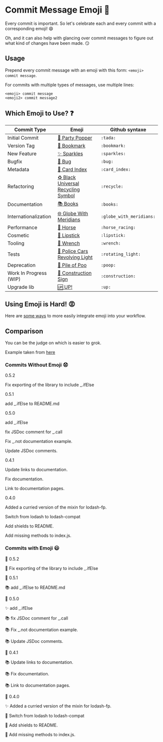 # Commit Message Emoji 👋

Every commit is important.
So let's celebrate each and every commit with a corresponding emoji! 😄

Oh, and it can also help with glancing over commit messages to figure out
what kind of changes have been made. 😏

## Usage

Prepend every commit message with an emoji with this form:
`<emoji> commit message`.

For commits with multiple types of messages, use multiple lines:
```
<emoji> commit message
<emoji2> commit message2
```

## Which Emoji to Use? ❓

Commit Type | Emoji | Github syntaxe
----------  | ----- | -------------
Initial Commit | [🎉 Party Popper](http://emojipedia.org/party-popper/) | `:tada:`
Version Tag | [🔖 Bookmark](http://emojipedia.org/bookmark/) | `:bookmark:`
New Feature | [✨ Sparkles](http://emojipedia.org/sparkles/) | `:sparkles:`
Bugfix | [🐛 Bug](http://emojipedia.org/bug/) | `:bug:`
Metadata | [📇 Card Index](http://emojipedia.org/card-index/) | `:card_index:`
Refactoring | [♻️ Black Universal Recycling Symbol](http://emojipedia.org/black-universal-recycling-symbol/) | `:recycle:`
Documentation | [📚 Books](http://emojipedia.org/books/) | `:books:`
Internationalization | [🌐 Globe With Meridians](http://emojipedia.org/globe-with-meridians/) | `:globe_with_meridians:`
Performance | [🐎 Horse](http://emojipedia.org/horse/) | `:horse_racing:`
Cosmetic | [💄 Lipstick](http://emojipedia.org/lipstick/) | `:lipstick:`
Tooling | [🔧 Wrench](http://emojipedia.org/wrench/) | `:wrench:`
Tests | [🚨 Police Cars Revolving Light](http://emojipedia.org/police-cars-revolving-light/) | `:rotating_light:`
Deprecation | [💩 Pile of Poo](http://emojipedia.org/pile-of-poo/) | `:poop:`
Work In Progress (WIP) | [🚧 Construction Sign](http://emojipedia.org/construction-sign/) | `:construction:`
Upgrade lib | [🆙 UP!](https://emojipedia.org/squared-up-with-exclamation-mark/) | `:up:`

## Using Emoji is Hard! 😡

Here are [some ways](INTEGRATIONS.md) to more easily integrate emoji into your workflow.

## Comparison

You can be the judge on which is easier to grok.

Example taken from [here](https://github.com/dannyfritz/funcdash/commits/master)

### Commits Without Emoji 😧

0.5.2

Fix exporting of the library to include _.ifElse

0.5.1

add _.ifElse to README.md

0.5.0

add _.ifElse

fix JSDoc comment for _.call

Fix _.not documentation example.

Update JSDoc comments.

0.4.1

Update links to documentation.

Fix documentation.

Link to documentation pages.

0.4.0

Added a curried version of the mixin for lodash-fp.

Switch from lodash to lodash-compat

Add shields to README.

Add missing methods to index.js.

### Commits with Emoji 😃

🔖 0.5.2

🐛 Fix exporting of the library to include _.ifElse

🔖 0.5.1

📚 add _.ifElse to README.md

🔖 0.5.0

✨ add _.ifElse

📚 fix JSDoc comment for _.call

📚 Fix _.not documentation example.

📚 Update JSDoc comments.

🔖 0.4.1

📚 Update links to documentation.

📚 Fix documentation.

📚 Link to documentation pages.

🔖 0.4.0

✨ Added a curried version of the mixin for lodash-fp.

📇 Switch from lodash to lodash-compat

📇 Add shields to README.

🐛 Add missing methods to index.js.

